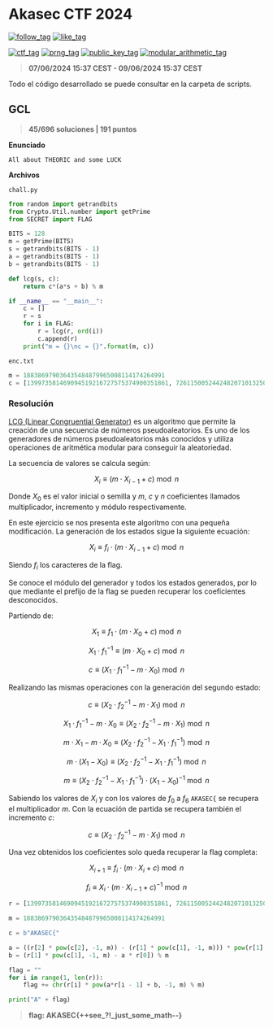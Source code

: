 # Akasec CTF 2024

[![follow_tag](https://img.shields.io/github/followers/Daysapro?label=Seguir&style=social)](https://github.com/Daysapro) [![like_tag](https://img.shields.io/github/stars/Daysapro/cryptonomicon?label=Favorito&style=social)](https://github.com/Daysapro/cryptonomicon)

[![ctf_tag](https://img.shields.io/:CTF-2ecc71.svg?labelColor=472D27&color=472D27)]() [![prng_tag](https://img.shields.io/:PRNG-2ecc71.svg?labelColor=008F39&color=008F39)]() [![public_key_tag](https://img.shields.io/:clave%20pública-2ecc71.svg?labelColor=FF0000&color=FF0000)]() [![modular_arithmetic_tag](https://img.shields.io/:aritmética%20modular-2ecc71.svg?labelColor=149AFF&color=149AFF)]()

> **07/06/2024 15:37 CEST - 09/06/2024 15:37 CEST**

Todo el código desarrollado se puede consultar en la carpeta de scripts.


## GCL

> **45/696 soluciones | 191 puntos**

**Enunciado**

    All about THEORIC and some LUCK

**Archivos**

    chall.py

```python
from random import getrandbits
from Crypto.Util.number import getPrime
from SECRET import FLAG

BITS = 128
m = getPrime(BITS)
s = getrandbits(BITS - 1)
a = getrandbits(BITS - 1)
b = getrandbits(BITS - 1)

def lcg(s, c):
    return c*(a*s + b) % m

if __name__ == "__main__":
    c = []
    r = s
    for i in FLAG:
        r = lcg(r, ord(i))
        c.append(r)
    print("m = {}\nc = {}".format(m, c))
```

    enc.txt

```python
m = 188386979036435484879965008114174264991
c = [139973581469094519216727575374900351861, 72611500524424820710132508411012420565, 140250284171774823110472025667980956543, 32777758636601391326104783245836052689, 93866424818360655182957373584240082579, 171863599957625964609271128026424910780, 79519361871833866309751703823833758895, 157560014678333843523667019607330519198, 124975940725420603096426178838171348774, 3564693226938115115868719960412136082, 171740395033004244209129576880703758137, 92351702560499873288607191820522016910, 150094682983991168941275074808189562445, 85216665671310516224623100332845098274, 16595528649897543867800038656511154165, 19125026372283368463438507438570762609, 176795229245184227193627490600890111381, 12405536363393343486876802251851443164, 21411546298976790262184367895329536928, 182888536880153351183725282563493758721, 138117470020493616013148815568927291737, 32287599436436170232396368906599005001, 163785640221676961026807618948041121515, 73960913430365454320029097511676942987, 15454719718422589834477927328058381231, 187548967342452768771256903662911504220, 159561161576243464490176365717896800999, 68751190791869748062871941359673493536, 121231243784105483671509398006895458898, 14881767206744163076100305953646446453, 175267890044871169868897060667629218625, 147751087332703693307658387948934053643, 144192171120888146499506968416035431150]
```


### Resolución

[LCG (Linear Congruential Generator)](https://en.wikipedia.org/wiki/Linear_congruential_generator) es un algoritmo que permite la creación de una secuencia de números pseudoaleatorios. Es uno de los generadores de números pseudoaleatorios más conocidos y utiliza operaciones de aritmética modular para conseguir la aleatoriedad.

La secuencia de valores se calcula según:

$$X_i \equiv (m \cdot X_{i - 1} + c) \bmod n$$

Donde $X_0$ es el valor inicial o semilla y $m$, $c$ y $n$ coeficientes llamados multiplicador, incremento y módulo respectivamente.

En este ejercicio se nos presenta este algoritmo con una pequeña modificación. La generación de los estados sigue la siguiente ecuación:

$$X_i \equiv f_i \cdot (m \cdot X_{i - 1} + c) \bmod n$$

Siendo $f_i$ los caracteres de la flag.

Se conoce el módulo del generador y todos los estados generados, por lo que mediante el prefijo de la flag se pueden recuperar los coeficientes desconocidos.

Partiendo de:

$$X_1 \equiv f_1 \cdot (m \cdot X_0 + c) \bmod n$$

$$X_1 \cdot f_1^{-1} \equiv (m \cdot X_0 + c) \bmod n$$

$$c \equiv (X_1 \cdot f_1^{-1} - m \cdot X_0) \bmod n$$

Realizando las mismas operaciones con la generación del segundo estado:

$$c \equiv (X_2 \cdot f_2^{-1} - m \cdot X_1) \bmod n$$

$$X_1 \cdot f_1^{-1} - m \cdot X_0 \equiv (X_2 \cdot f_2^{-1} - m \cdot X_1) \bmod n$$

$$m \cdot X_1 - m \cdot X_0 \equiv (X_2 \cdot f_2^{-1} - X_1 \cdot f_1^{-1}) \bmod n$$

$$m \cdot (X_1 - X_0) \equiv (X_2 \cdot f_2^{-1} - X_1 \cdot f_1^{-1}) \bmod n$$

$$m \equiv (X_2 \cdot f_2^{-1} - X_1 \cdot f_1^{-1}) \cdot (X_1 - X_0)^{-1} \bmod n$$

Sabiendo los valores de $X_i$ y con los valores de $f_0$ a $f_6$ ```AKASEC{``` se recupera el multiplicador $m$. Con la ecuación de partida se recupera también el incremento $c$:

$$c \equiv (X_2 \cdot f_2^{-1} - m \cdot X_1) \bmod n$$

Una vez obtenidos los coeficientes solo queda recuperar la flag completa:

$$X_{i + 1} \equiv f_i \cdot (m \cdot X_i + c) \bmod n$$

$$f_i  \equiv X_i \cdot (m \cdot X_{i - 1} + c)^{-1} \bmod n$$

```python
r = [139973581469094519216727575374900351861, 72611500524424820710132508411012420565, 140250284171774823110472025667980956543, 32777758636601391326104783245836052689, 93866424818360655182957373584240082579, 171863599957625964609271128026424910780, 79519361871833866309751703823833758895, 157560014678333843523667019607330519198, 124975940725420603096426178838171348774, 3564693226938115115868719960412136082, 171740395033004244209129576880703758137, 92351702560499873288607191820522016910, 150094682983991168941275074808189562445, 85216665671310516224623100332845098274, 16595528649897543867800038656511154165, 19125026372283368463438507438570762609, 176795229245184227193627490600890111381, 12405536363393343486876802251851443164, 21411546298976790262184367895329536928, 182888536880153351183725282563493758721, 138117470020493616013148815568927291737, 32287599436436170232396368906599005001, 163785640221676961026807618948041121515, 73960913430365454320029097511676942987, 15454719718422589834477927328058381231, 187548967342452768771256903662911504220, 159561161576243464490176365717896800999, 68751190791869748062871941359673493536, 121231243784105483671509398006895458898, 14881767206744163076100305953646446453, 175267890044871169868897060667629218625, 147751087332703693307658387948934053643, 144192171120888146499506968416035431150]

m = 188386979036435484879965008114174264991

c = b"AKASEC{"

a = ((r[2] * pow(c[2], -1, m)) - (r[1] * pow(c[1], -1, m))) * pow(r[1] - r[0], -1, m) % m
b = (r[1] * pow(c[1], -1, m) - a * r[0]) % m

flag = ""
for i in range(1, len(r)):
    flag += chr(r[i] * pow(a*r[i - 1] + b, -1, m) % m)

print("A" + flag)
```

> **flag: AKASEC{++see_?!_just_some_math--}**